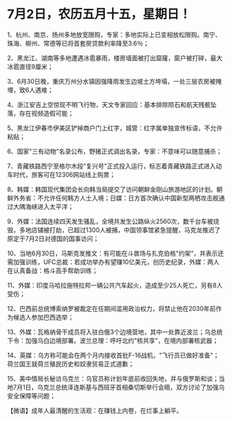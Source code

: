 # 7月2日，农历五月十五，星期日！

1、杭州、南京、扬州多地放宽限购，专家：多地实际上已变相放松限购。南宁、珠海、柳州、常德等已将首套房贷款利率降至3.6％；

2、黑龙江、湖南等多地遭遇冰雹暴雨，楼房墙面被打出窟窿，窗户被打碎，最大冰雹直径9厘米；

3、6月30日晚，重庆万州分水镇因强降雨发生边坡土方垮塌，一处三层农房被掩埋，致6人遇难；

4、浙江安吉上空惊现不明飞行物，天文专家回应：基本排除陨石和航天残骸坠落，存在视频造假可能；

5、黑龙江伊春市伊美区铲掉商户门上红字，城管：红字属单独宣传标语，不允许粘贴；

6、国家"三有动物"名录公布，野猪正式调出名录，专家：不意味可以随意捕杀；

7、青藏铁路西宁至格尔木段"复兴号"正式投入运行，标志着青藏铁路正式进入动车时代，旅客可在12306网站线上购票；

8、韩媒：韩国现代集团会长向韩当局提交了访问朝鲜金刚山旅游地区的计划。朝鲜外务省：不允许任何韩方人士入境；日媒：日方首次确认中国新型两栖攻击舰通过大隅海峡进入太平洋；

9、外媒：法国连续四天发生骚乱，全境共发生公路纵火2560次，数千台车被烧毁，多地店铺被打劫，已超过1300人被捕，中国领事馆紧急提醒，马克龙推迟了原定于7月2日对德国的国事访问；

10、当地6月30日，马斯克发推文：有可能在斗兽场与扎克伯格"约架"，并表示还需加强训练，UFC总裁：若成功举办有望赚10亿美元，创历史纪录，外媒：两人在认真备战：格斗高手帮助训练；

11、外媒：印度马哈拉施特拉邦一辆公共汽车起火，造成至少25人死亡，另有8人受伤；

12、巴西前总统博索纳罗被裁定在任期间滥用政治权力，将禁止他在2030年前作为候选人参加巴西选举；

13、外媒：瓦格纳骨干成员将入驻白俄3个边境营地，其中一处靠近波兰；乌总统下令：加强乌白边境部署。波兰总理：呼吁北约"核共享"，在境内部署核武器；

14、英媒：乌方称可能会在两个月内接收首批F-16战机，"飞行员已做好准备"；荷兰国王就荷兰殖民历史和奴隶贸易正式道歉；

15、美中情局长秘访乌克兰：乌官员称计划年底前收回失地，并与俄罗斯和谈；当地7月1日，乌克兰总统泽连斯基与西班牙首相桑切斯举行会晤，双方讨论了加强乌安全保障等问题；



【微语】成年人最清醒的生活观：在赚钱上内卷，在烂事上躺平。

